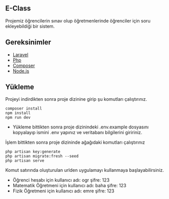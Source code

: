 
## E-Class

Projemiz öğrencilerin sınav olup öğretmenlerinde öğrenciler için soru ekleyebildiği bir sistem.

## Gereksinimler

- [Laravel](https://laravel.com/docs/6.x#installation)
- [Php](https://www.apachefriends.org/tr/index.html)
- [Composer](https://getcomposer.org/doc/00-intro.md)
- [Node.js](https://nodejs.org/en/download/)

## Yükleme
Projeyi indirdikten sonra proje dizinine girip şu komutları çalıştırınız.
    
    composer install
    npm install
    npm run dev

- Yükleme bittikten sonra proje dizinindeki .env.example dosyasını kopyalayıp ismini .env yapınız ve veritabanı bilgilerini giririniz.

İşlem bittikten sonra proje dizininde ağağıdaki komutları çalıştırınız
    
    php artisan key:generate
    php artisan migrate:fresh --seed
    php artisan serve
    
Komut satırında oluşturulan urlden uygulamayı kullanmaya başlayabilirsiniz.

- Öğrenci hesabı için kullanıcı adı: ogr şifre: 123
- Matematik Öğretmeni için kullanıcı adı: baha şifre: 123
- Fizik Öğretmeni için kullanıcı adı: emre şifre: 123

